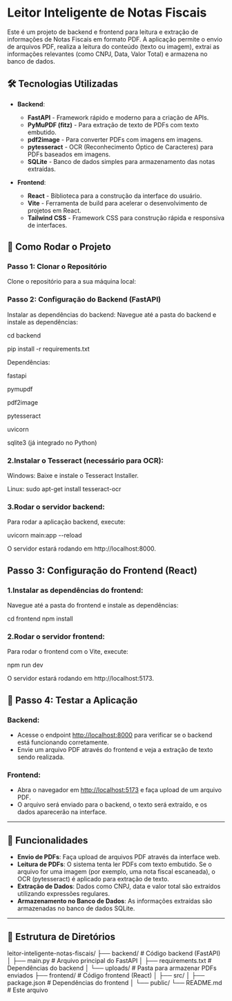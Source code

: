 # Leitor Inteligente de Notas Fiscais

Este é um projeto de backend e frontend para leitura e extração de informações de Notas Fiscais em formato PDF. A aplicação permite o envio de arquivos PDF, realiza a leitura do conteúdo (texto ou imagem), extrai as informações relevantes (como CNPJ, Data, Valor Total) e armazena no banco de dados.

## 🛠 Tecnologias Utilizadas

- **Backend**:  
  - **FastAPI** - Framework rápido e moderno para a criação de APIs.
  - **PyMuPDF (fitz)** - Para extração de texto de PDFs com texto embutido.
  - **pdf2image** - Para converter PDFs com imagens em imagens.
  - **pytesseract** - OCR (Reconhecimento Óptico de Caracteres) para PDFs baseados em imagens.
  - **SQLite** - Banco de dados simples para armazenamento das notas extraídas.

- **Frontend**:
  - **React** - Biblioteca para a construção da interface do usuário.
  - **Vite** - Ferramenta de build para acelerar o desenvolvimento de projetos em React.
  - **Tailwind CSS** - Framework CSS para construção rápida e responsiva de interfaces.


## 🚀 Como Rodar o Projeto

### Passo 1: Clonar o Repositório

Clone o repositório para a sua máquina local:

### Passo 2: Configuração do Backend (FastAPI)
Instalar as dependências do backend:
Navegue até a pasta do backend e instale as dependências:

cd backend

pip install -r requirements.txt


Dependências:


fastapi

pymupdf

pdf2image

pytesseract

uvicorn

sqlite3 (já integrado no Python)

### 2.Instalar o Tesseract (necessário para OCR):

Windows: Baixe e instale o Tesseract Installer.

Linux:
sudo apt-get install tesseract-ocr

### 3.Rodar o servidor backend:

Para rodar a aplicação backend, execute:

uvicorn main:app --reload

O servidor estará rodando em http://localhost:8000.


## Passo 3: Configuração do Frontend (React)


### 1.Instalar as dependências do frontend:

Navegue até a pasta do frontend e instale as dependências:

cd frontend
npm install

### 2.Rodar o servidor frontend:

Para rodar o frontend com o Vite, execute:

npm run dev

O servidor estará rodando em http://localhost:5173.

## 🧪 Passo 4: Testar a Aplicação

### Backend:
- Acesse o endpoint [http://localhost:8000](http://localhost:8000) para verificar se o backend está funcionando corretamente.
- Envie um arquivo PDF através do frontend e veja a extração de texto sendo realizada.

### Frontend:
- Abra o navegador em [http://localhost:5173](http://localhost:5173) e faça upload de um arquivo PDF.
- O arquivo será enviado para o backend, o texto será extraído, e os dados aparecerão na interface.

---

## 📝 Funcionalidades

- **Envio de PDFs**: Faça upload de arquivos PDF através da interface web.
- **Leitura de PDFs**: O sistema tenta ler PDFs com texto embutido. Se o arquivo for uma imagem (por exemplo, uma nota fiscal escaneada), o OCR (pytesseract) é aplicado para extração de texto.
- **Extração de Dados**: Dados como CNPJ, data e valor total são extraídos utilizando expressões regulares.
- **Armazenamento no Banco de Dados**: As informações extraídas são armazenadas no banco de dados SQLite.

---

## 🔧 Estrutura de Diretórios

leitor-inteligente-notas-fiscais/
├── backend/ # Código backend (FastAPI)
│ ├── main.py # Arquivo principal do FastAPI
│ ├── requirements.txt # Dependências do backend
│ └── uploads/ # Pasta para armazenar PDFs enviados
├── frontend/ # Código frontend (React)
│ ├── src/
│ ├── package.json # Dependências do frontend
│ └── public/
└── README.md # Este arquivo

